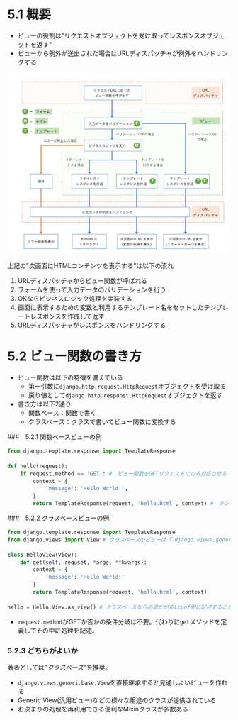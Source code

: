 # 5.1 概要
- ビューの役割は"リクエストオブジェクトを受け取ってレスポンスオブジェクトを返す"
- ビューから例外が送出された場合はURLディスパッチャが例外をハンドリングする

![alt text](view.png)

上記の"次画面にHTMLコンテンツを表示する"は以下の流れ
1. URLディスパッチャからビュー関数が呼ばれる
2. フォームを使って入力データのバリデーションを行う
3. OKならビジネスロジック処理を実装する
4. 画面に表示するための変数と利用するテンプレート名をセットしたテンプレートレスポンスを作成して返す
5. URLディスパッチャがレスポンスをハンドリングする

# 5.2 ビュー関数の書き方
- ビュー関数は以下の特徴を備えている
  - 第一引数に`django.http.request.HttpRequest`オブジェクトを受け取る
  - 戻り値として`django.http.responst.HttpRequest`オブジェクトを返す
- 書き方は以下2通り
  - 関数ベース：関数で書く
  - クラスベース：クラスで書いてビュー関数に変換する

###　5.2.1 関数ベースビューの例

```python
from django.template.response import TemplateResponse

def hello(request):
    if request.method == 'GET': #　ビュー関数をGETリクエストにのみ対応させる
        context = {
            'message': 'Hello World!',
        }
        return TemplateResponse(request, 'hello.html', context) #　テンプレでHTMLコンテンツを作成
```


###　5.2.2 クラスベースビューの例
```python
from django.template.response import TemplateResponse
from django.views import View # クラスベースのビューは「`django.views.generic.base.View`」を継承する必要があるがこれでimport可能

class HelloView(View):
    def get(self, requset, *args, **kwargs):
        context = {
            'message': 'Hello World!'
        }
        return TemplateResponse(request, 'hello.html', context)

hello = Hello.View.as_view() # クラスベースなら必須だがURLconf側に記述することも可能。
```
- `request.method`がGETか否かの条件分岐は不要。代わりに`get`メソッドを定義してその中に処理を記述。

### 5.2.3 どちらがよいか
著者としては"*クラスベース*"を推奨。
- `django.views.generi.base.View`を直接継承すると見通しよいビューを作れる
- Generic View(汎用ビュー)などの様々な用途のクラスが提供されている
- お決まりの処理を再利用できる便利なMixinクラスが多数ある